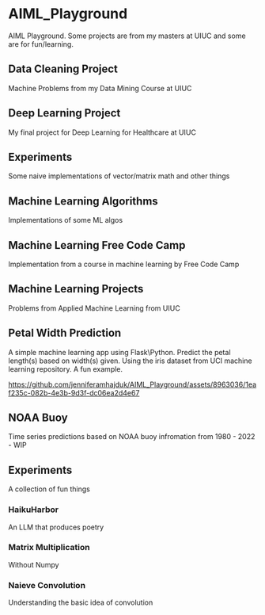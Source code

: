 # AIML_Playground
AIML Playground. Some projects are from my masters at UIUC and some are for fun/learning.

## Data Cleaning Project
Machine Problems from my Data Mining Course at UIUC

## Deep Learning Project
My final project for Deep Learning for Healthcare at UIUC

## Experiments
Some naive implementations of vector/matrix math and other things

## Machine Learning Algorithms
Implementations of some ML algos

## Machine Learning Free Code Camp
Implementation from a course in machine learning by Free Code Camp

## Machine Learning Projects
Problems from Applied Machine Learning from UIUC

## Petal Width Prediction
A simple machine learning app using Flask\Python. Predict the petal length(s) based on width(s) given. Using the iris dataset from UCI machine learning repository. A fun example.

https://github.com/jenniferamhajduk/AIML_Playground/assets/8963036/1eaf235c-082b-4e3b-9d3f-dc06ea2d4e67

## NOAA Buoy
Time series predictions based on NOAA buoy infromation from 1980 - 2022 - WIP

## Experiments
A collection of fun things

### HaikuHarbor
An LLM that produces poetry

### Matrix Multiplication
Without Numpy

### Naieve Convolution
Understanding the basic idea of convolution


